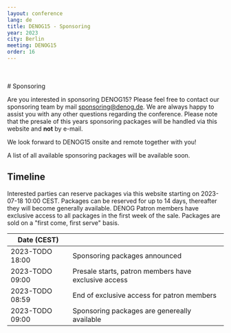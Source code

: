 ```yaml
---
layout: conference
lang: de
title: DENOG15 - Sponsoring
year: 2023
city: Berlin
meeting: DENOG15
order: 16
---
```


<br />
<br />
# Sponsoring

Are you interested in sponsoring DENOG15? Please feel free to contact our sponsoring team by mail [sponsoring@denog.de](mailto:sponsoring@denog.de).
We are always happy to assist you with any other questions regarding the conference. Please note that the presale of this years sponsoring packages will be handled via this website and **not** by e-mail.

We look forward to DENOG15 onsite and remote together with you!

A list of all available sponsoring packages will be available soon.

## Timeline

Interested parties can reserve packages via this website starting on 2023-07-18 10:00 CEST. Packages can be reserved for up to 14 days, thereafter they will become generally available. DENOG Patron members have exclusive access to all packages in the first week of the sale. Packages are sold on a "first come, first serve" basis.

| Date (CEST)      |                                                      |
|------------------|------------------------------------------------------|
| 2023-TODO  18:00 | Sponsoring packages announced                        |
| 2023-TODO  09:00 | Presale starts, patron members have exclusive access |
| 2023-TODO  08:59 | End of exclusive access for patron members           |
| 2023-TODO  09:00 | Sponsoring packages are genereally available         |
